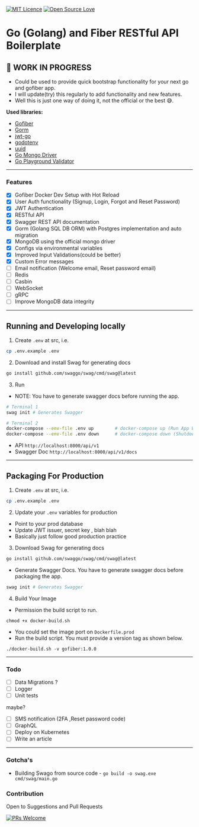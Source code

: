 [![MIT Licence](https://badges.frapsoft.com/os/mit/mit.png?v=103)](https://opensource.org/licenses/mit-license.php)
[![Open Source Love](https://badges.frapsoft.com/os/v1/open-source.svg?v=103)](https://github.com/ellerbrock/open-source-badges/)

# Go (Golang) and Fiber RESTful API Boilerplate

## 🚧 WORK IN PROGRESS

- Could be used to provide quick bootstrap functionality for your next go and gofiber app.
- I will update(try) this regularly to add functionality and new features.
- Well this is just one way of doing it, not the official or the best 😅.

**Used libraries:**

- [Gofiber](https://gofiber.io/)
- [Gorm](https://gorm.io/)
- [jwt-go](https://github.com/form3tech-oss/jwt-go)
- [godotenv](https://pkg.go.dev/github.com/joho/godotenv?tab=doc)
- [uuid](https://github.com/google/uuid)
- [Go Mongo Driver](https://go.mongodb.org/mongo-driver)
- [Go Playground Validator](https://github.com/go-playground/validator)

---

### Features

- [x] Gofiber Docker Dev Setup with Hot Reload
- [x] User Auth functionality (Signup, Login, Forgot and Reset Password)
- [x] JWT Authentication
- [x] RESTful API
- [x] Swagger REST API documentation
- [x] Gorm (Golang SQL DB ORM) with Postgres implementation and auto migration
- [x] MongoDB using the official mongo driver
- [x] Configs via environmental variables
- [x] Improved Input Validations(could be better)
- [x] Custom Error messages
- [ ] Email notification (Welcome email, Reset password email)
- [ ] Redis
- [ ] Casbin
- [ ] WebSocket
- [ ] gRPC
- [ ] Improve MongoDB data integrity

---

## Running and Developing locally

1. Create `.env` at src, i.e.

```sh
cp .env.example .env
```

2. Download and install Swag for generating docs

```sh
go install github.com/swaggo/swag/cmd/swag@latest
```

3. Run

- NOTE: You have to generate swagger docs before running the app.

```sh
# Terminal 1
swag init # Generates Swagger

# Terminal 2
docker-compose --env-file .env up        # docker-compose up (Run App With AutoReload)
docker-compose --env-file .env down      # docker-compose down (Shutdown App)
```

- API `http://localhost:8000/api/v1`
- Swagger Doc `http://localhost:8000/api/v1/docs`

---

## Packaging For Production

1. Create `.env` at src, i.e.

```sh
cp .env.example .env
```

2. Update your `.env` variables for production

- Point to your prod database
- Update JWT issuer, secret key , blah blah
- Basically just follow good production practice

3. Download Swag for generating docs

```sh
go install github.com/swaggo/swag/cmd/swag@latest
```

- Generate Swagger Docs. You have to generate swagger docs before packaging the app.

```sh
swag init # Generates Swagger
```

4. Build Your Image

- Permission the build script to run.

```
chmod +x docker-build.sh
```

- You could set the image port on `Dockerfile.prod`
- Run the build script. You must provide a version tag as shown below.

```
./docker-build.sh -v gofiber:1.0.0
```

---

### Todo

- [ ] Data Migrations ?
- [ ] Logger
- [ ] Unit tests

maybe?

- [ ] SMS notification (2FA ,Reset password code)
- [ ] GraphQL
- [ ] Deploy on Kubernetes
- [ ] Write an article

---

### Gotcha's

- Building Swago from source code - `go build -o swag.exe cmd/swag/main.go`

### Contribution

Open to Suggestions and Pull Requests

[![PRs Welcome](https://img.shields.io/badge/PRs-welcome-brightgreen.svg?style=flat-square)](http://makeapullrequest.com)
